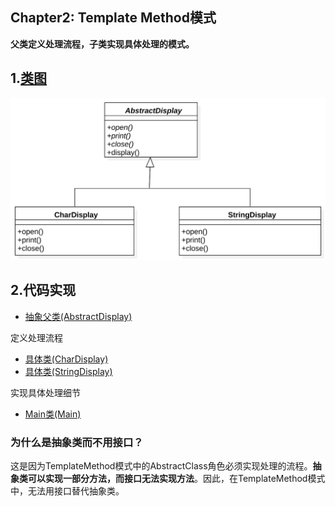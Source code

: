 ## Chapter2: Template Method模式

**父类定义处理流程，子类实现具体处理的模式。**

## 1.[类图](./uml_model/TemplateMethod.mdj)
![TemplateMethod](../imgs/TemplateMethod.svg)
## 2.代码实现
+ [抽象父类(AbstractDisplay)](./src/cn/edu/seu/wh/template/AbstractDisplay.java)

定义处理流程

+ [具体类(CharDisplay)](../src/cn/edu/seu/wh/template/CharDisplay.java)
+ [具体类(StringDisplay)](../src/cn/edu/seu/wh/template/StringDisplay.java)

实现具体处理细节

+ [Main类(Main)](../src/cn/edu/seu/wh/template/Main.java)

### 为什么是抽象类而不用接口？
这是因为TemplateMethod模式中的AbstractClass角色必须实现处理的流程。**抽象类可以实现一部分方法，而接口无法实现方法**。因此，在TemplateMethod模式中，无法用接口替代抽象类。